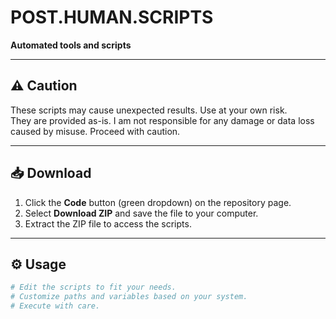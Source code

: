 # POST.HUMAN.SCRIPTS

**Automated tools and scripts**  


---

## ⚠️ Caution  
These scripts may cause unexpected results. Use at your own risk.  
They are provided as-is. I am not responsible for any damage or data loss caused by misuse. Proceed with caution.

---

## 📥 Download  

1. Click the **Code** button (green dropdown) on the repository page.  
2. Select **Download ZIP** and save the file to your computer.  
3. Extract the ZIP file to access the scripts.  

---

## ⚙️ Usage  

```sh
# Edit the scripts to fit your needs.
# Customize paths and variables based on your system.
# Execute with care.
```
